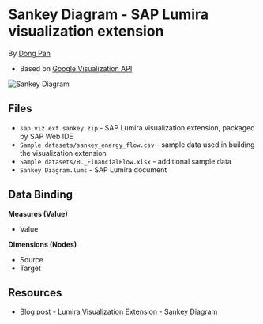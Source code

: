 Sankey Diagram - SAP Lumira visualization extension
=================================================
By [Dong Pan](http://scn.sap.com/people/dong.pan)

 * Based on [Google Visualization API](https://developers.google.com/chart/interactive/docs/gallery/sankey)

 ![Sankey Diagram](https://github.com/SAP/lumira-extension-viz/blob/master/Sankey_Diagram/SankeyDiagram.PNG)

Files
-----------
* `sap.viz.ext.sankey.zip` - SAP Lumira visualization extension, packaged by SAP Web IDE
* `Sample datasets/sankey_energy_flow.csv` - sample data used in building the visualization extension
* `Sample datasets/BC_FinancialFlow.xlsx` - additional sample data
* `Sankey Diagram.lums` - SAP Lumira document

Data Binding
-------------------------------------------
<strong>Measures (Value)</strong>
* Value 

<strong>Dimensions (Nodes)</strong>
* Source
* Target

Resources
-----------
* Blog post - [Lumira Visualization Extension - Sankey Diagram](http://scn.sap.com/community/lumira/blog/2015/08/01/lumira-visualization-extension--sankey-diagram)
